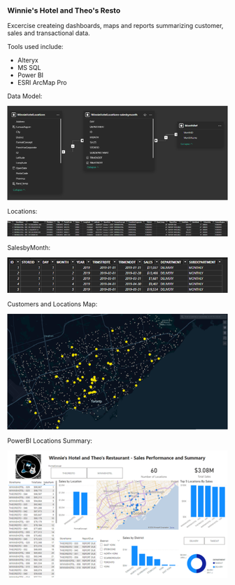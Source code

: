 ### Winnie's Hotel and Theo's Resto

Excercise createing dashboards, maps and reports summarizing customer, sales and transactional data.

Tools used include:
- Alteryx
- MS SQL
- Power BI
- ESRI ArcMap Pro

Data Model:

![Databasediagrams](https://github.com/vasquezme/winnie-hotel-theo-resto/blob/main/images/winniehotetheoresto-datamodel.png)

Locations:

![Locations](https://github.com/vasquezme/winnie-hotel-theo-resto/blob/main/images/winniehotetheoresto-locationstbl1.png)

SalesbyMonth:

![SalesbyMonth](https://github.com/vasquezme/winnie-hotel-theo-resto/blob/main/images/winniehotetheoresto-salesbymonthtbl.png)

Customers and Locations Map:

![CustomersandLocationsMap](https://github.com/vasquezme/winnie-hotel-theo-resto/blob/main/images/winniehotel-customers.png)

PowerBI Locations Summary:

![PowerBISummary](https://github.com/vasquezme/winnie-hotel-theo-resto/blob/main/images/winniehotetheoresto-summary.png)
